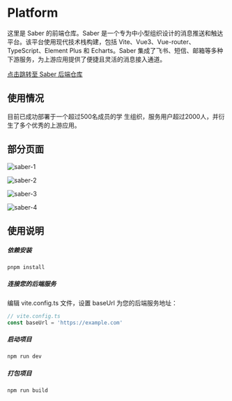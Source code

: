# Platform
这里是 Saber 的前端仓库。Saber 是一个专为中小型组织设计的消息推送和触达平台。该平台使用现代技术栈构建，包括 Vite、Vue3、Vue-router、TypeScript、Element Plus 和 Echarts。Saber 集成了飞书、短信、邮箱等多种下游服务，为上游应用提供了便捷且灵活的消息接入通道。



[点击跳转至 Saber 后端仓库](https://github.com/steadon/saber)
## 使用情况
目前已成功部署于一个超过500名成员的学 生组织，服务用户超过2000人，并衍生了多个优秀的上游应用。

## 部分页面
![saber-1](https://github.com/user-attachments/assets/51fec905-92e7-4154-add6-f9bfe5d01849)

![saber-2](https://github.com/user-attachments/assets/cd10d775-15c0-4d0b-a7be-4bcb264557a8)

![saber-3](https://github.com/user-attachments/assets/ba295d76-91a2-4c87-8ae0-1c096a0b241a)

![saber-4](https://github.com/user-attachments/assets/3cb8b0ec-cd5a-4c6e-ba78-be0a7d14501c)



## 使用说明
##### 依赖安装
```sh
pnpm install
```

##### 连接您的后端服务
编辑 vite.config.ts 文件，设置 baseUrl 为您的后端服务地址：
```typescript
// vite.config.ts
const baseUrl = 'https://example.com'
```

##### 启动项目

```sh
npm run dev
```

##### 打包项目

```sh
npm run build
```
